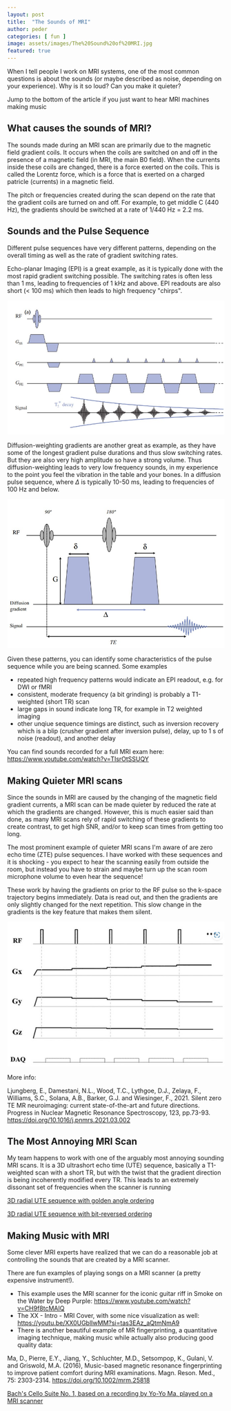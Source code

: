 ```yaml
---
layout: post
title:  "The Sounds of MRI"
author: peder
categories: [ fun ]
image: assets/images/The%20Sound%20of%20MRI.jpg
featured: true
---
```

When I tell people I work on MRI systems, one of the most common questions is about the sounds (or maybe described as noise, depending on your experience).  Why is it so loud?  Can you make it quieter?

Jump to the bottom of the article if you just want to hear MRI machines making music

## What causes the sounds of MRI?

The sounds made during an MRI scan are primarily due to the magnetic field gradient coils.  It occurs when the coils are switched on and off in the presence of a magnetic field (in MRI, the main B0 field).  When the currents inside these coils are changed, there is a force exerted on the coils.  This is called the Lorentz force, which is a force that is exerted on a charged patricle (currents) in a magnetic field.  

The pitch or frequencies created during the scan depend on the rate that the gradient coils are turned on and off.  For example, to get middle C (440 Hz), the gradients should be switched at a rate of 1/440 Hz = 2.2 ms.

## Sounds and the Pulse Sequence

Different pulse sequences have very different patterns, depending on the overall timing as well as the rate of gradient switching rates.

Echo-planar Imaging (EPI) is a great example, as it is typically done with the most rapid gradient switching possible.  The switching rates is often less than 1 ms, leading to frequencies of 1 kHz and above.  EPI readouts are also short (< 100 ms) which then leads to high frequency "chirps".

![Echo planar imaging (EPI) sequence](../assets/images/EPI%20sequence.jpg)

Diffusion-weighting gradients are another great as example, as they have some of the longest gradient pulse durations and thus slow switching rates.  But they are also very high amplitude so have a strong volume.  Thus diffusion-weighting leads to very low frequency sounds, in my experience to the point you feel the vibration in the table and your bones.  In a diffusion pulse sequence, where $\Delta$ is typically 10-50 ms, leading to frequencies of 100 Hz and below.

![Diffusion Pulse sequence, where $\Delta$ is on the order of 10s of ms](../assets/images/Spin-echo%20diffusion%20sequence.jpg)

Given these patterns, you can identify some characteristics of the pulse sequence while you are being scanned.  Some examples
* repeated high frequency patterns would indicate an EPI readout, e.g. for DWI or fMRI
* consistent, moderate frequency (a bit grinding) is probably a T1-weighted (short TR) scan
* large gaps in sound indicate long TR, for example in T2 weighted imaging
* other unqiue sequence timings are distinct, such as inversion recovery which is a blip (crusher gradient after inversion pulse), delay, up to 1 s of noise (readout), and another delay

You can find sounds recorded for a full MRI exam here: <https://www.youtube.com/watch?v=TIsrOtSSUQY>

## Making Quieter MRI scans

Since the sounds in MRI are caused by the changing of the magnetic field gradient currents, a MRI scan can be made quieter by reduced the rate at which the gradients are changed.  However, this is much easier said than done, as many MRI scans rely of rapid switching of these gradients to create contrast, to get high SNR, and/or to keep scan times from getting too long.

The most prominent example of quieter MRI scans I'm aware of are zero echo time (ZTE) pulse sequences.  I have worked with these sequences and it is shocking - you expect to hear the scanning easily from outside the room, but instead you have to strain and maybe turn up the scan room microphone volume to even hear the sequence!

These work by having the gradients on prior to the RF pulse so the k-space trajectory begins immediately.  Data is read out, and then the gradients are only slightly changed for the next repetition.  This slow change in the gradients is the key feature that makes them silent.

![ZTE Pulse Sequence](../assets/images/ZTE%20pulse%20sequence.jpg)

More info:

Ljungberg, E., Damestani, N.L., Wood, T.C., Lythgoe, D.J., Zelaya, F., Williams, S.C., Solana, A.B., Barker, G.J. and Wiesinger, F., 2021. Silent zero TE MR neuroimaging: current state-of-the-art and future directions. Progress in Nuclear Magnetic Resonance Spectroscopy, 123, pp.73-93. <https://doi.org/10.1016/j.pnmrs.2021.03.002>

## The Most Annoying MRI Scan

My team happens to work with one of the arguably most annoying sounding MRI scans.  It is a 3D ultrashort echo time (UTE) sequence, basically a T1-weighted scan with a short TR, but with the twist that the gradient direction is being incoherently modified every TR.  This leads to an extremely dissonant set of frequencies when the scanner is running

[3D radial UTE sequence with golden angle ordering](../assets/audio/UTE%20golden%20spaceship.wav)

[3D radial UTE sequence with bit-reversed ordering](../assets/audio/UTE%20reverse%20spaceship.wav)


## Making Music with MRI

Some clever MRI experts have realized that we can do a reasonable job at controlling the sounds that are created by a MRI scanner.

There are fun examples of playing songs on a MRI scanner (a pretty expensive instrument!).  
* This example uses the MRI scanner for the iconic guitar riff in Smoke on the Water by Deep Purple: <https://www.youtube.com/watch?v=CH9f8tcMAIQ>
* The XX - Intro - MRI Cover, with some nice visualization as well: <https://youtu.be/XX0UGblIwMM?si=tas3EAz_aQtmNmA9>
* There is another beautiful example of MR fingerprinting, a quantitative imaging technique, making music while actually also producing good quality data:

Ma, D., Pierre, E.Y., Jiang, Y., Schluchter, M.D., Setsompop, K., Gulani, V. and Griswold, M.A. (2016), Music-based magnetic resonance fingerprinting to improve patient comfort during MRI examinations. Magn. Reson. Med., 75: 2303-2314. <https://doi.org/10.1002/mrm.25818> 

[Bach's Cello Suite No. 1, based on a recording by Yo-Yo Ma, played on a MRI scanner](https://onlinelibrary.wiley.com/action/downloadSupplement?doi=10.1002%2Fmrm.25818&file=mrm25818-sup-0006-suppinfo06.mp3)
